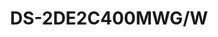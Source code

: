 ---
id: 3
title: "DS-2DE2C400MWG/W"
slug: "ptz-3"
subTitle: "4 MP Fixed Outdoor Smart Hybrid-light WiFi PT Network Camera"
category: "ptzcamera"
imgCard: "/src/assets/images/ptzcamera/DS-2DE2C400MWGW/DS-2DE2C400MWGW-1.png"
imgAlt: "DS-2DE2C400MWG/W"
thumbnails: [
  "/src/assets/images/ptzcamera/DS-2DE2C400MWGW/DS-2DE2C400MWGW-1.png",
  "/src/assets/images/ptzcamera/DS-2DE2C400MWGW/DS-2DE2C400MWGW-2.png",
  "/src/assets/images/ptzcamera/DS-2DE2C400MWGW/DS-2DE2C400MWGW-3.png",
]
features: [
  "4 MP high-resolution imaging for clear surveillance",
  "Wi-Fi 6 support for fast and reliable connectivity",
  "Smart Hybrid Light with advanced long-range technology",
  "Built-in microphone and speaker for two-way audio",
  "Human detection and Auto-tracking Lite support",
  "IP66 water and dust resistance for outdoor durability",
]
rating: 4
reviewCount: 50
specifications: {
  Camera: {
    Image_Sensor: "1/2.7\" Progressive Scan CMOS",
    Max_Resolution: "2560 × 1440",
    Min_Illumination: "Color: 0.005 Lux @ (F1.6, AGC ON), B/W: 0.001Lux @(F1.6, AGC ON), 0 Lux with IR"
  },
  Lens: {
    Focal_Length: "2.8 mm, 4 mm",
    FOV: "2.8 mm, horizontal FOV 94°, vertical FOV 49°, diagonal FOV 114°; 4 mm, horizontal FOV 70°, vertical FOV 35°, diagonal FOV 85°",
    Aperture: "F1.6"
  },
  Video: {
    Main_Stream: "50 Hz: 20 fps (2560 × 1440, 1920 × 1080, 1280 × 720); 60 Hz: 20 fps (2560 × 1440, 1920 × 1080, 1280 × 720)",
    Sub_Stream: "50 Hz: 20 fps (768 x 432); 60 Hz: 20 fps (768 x 432)",
    Video_Compression: "H.265, H.264, MJPEG",
    Video_Bit_Rate: "32 Kbps to 8 Mbps",
    H264_Type: "Baseline Profile/Main Profile/High Profile",
    H265_Type: "Main Profile"
  },
  Audio: {
    Audio_Compression: "G.711ulaw/AAC-LC",
    Audio_Bit_Rate: "AAC-LC: 16 Kbps, 32 Kbps, 64 Kbps; G.711ulaw: 64 Kbps",
    Audio_Sampling_Rate: "8 kHz/16 kHz",
    Environment_Noise_Filtering: "Yes"
  }
}
---